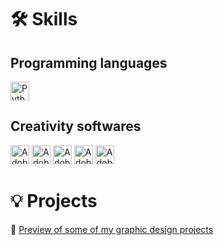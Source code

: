# 🛠️ Skills
## **Programming languages**
<img src="https://upload.wikimedia.org/wikipedia/commons/c/c3/Python-logo-notext.svg" alt="Python" width="30" height="30"/> </a>
## **Creativity softwares**
<img src="https://upload.wikimedia.org/wikipedia/commons/a/af/Adobe_Photoshop_CC_icon.svg" alt="Adobe Photoshop" width="30" height="30"/> </a>
<img src="https://upload.wikimedia.org/wikipedia/commons/f/fb/Adobe_Illustrator_CC_icon.svg" alt="Adobe Illustrator" width="30" height="30"/> </a>
<img src="https://upload.wikimedia.org/wikipedia/commons/4/48/Adobe_InDesign_CC_icon.svg" alt="Adobe InDesign" width="30" height="30"/> </a>
<img src="https://upload.wikimedia.org/wikipedia/commons/c/cb/Adobe_After_Effects_CC_icon.svg" alt="Adobe After Effects" width="30" height="30"/> </a>
<img src="https://upload.wikimedia.org/wikipedia/commons/4/40/Adobe_Premiere_Pro_CC_icon.svg" alt="Adobe Premiere Pro" width="30" height="30"/> </a>

# 💡 Projects
🔗 [Preview of some of my graphic design projects](https://github.com/cesergio/cesergio/blob/main/Graphic%20Design/Preview%20of%20some%20of%20my%20Graphic%20Design%20projects.pdf)

